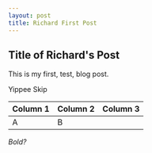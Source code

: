 ```yaml
---
layout: post
title: Richard First Post
---
```


## Title of Richard's Post

This is my first, test, blog post.

Yippee Skip

| Column 1 | Column 2 | Column 3 |
| --- | --- | --- |
| A | B ||




*Bold?*


